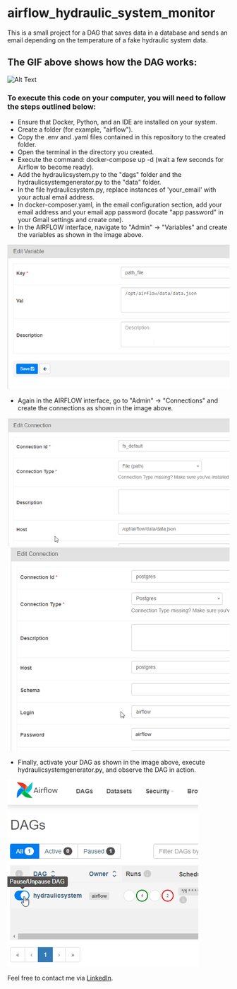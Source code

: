 # airflow_hydraulic_system_monitor

This is a small project for a DAG that saves data in a database and sends an email depending on the temperature of a fake hydraulic system data.

## The GIF above shows how the DAG works:
![Alt Text](url_do_seu_gif)


### To execute this code on your computer, you will need to follow the steps outlined below:
* Ensure that Docker, Python, and an IDE are installed on your system.
* Create a folder (for example, "airflow").
* Copy the .env and .yaml files contained in this repository to the created folder.
* Open the terminal in the directory you created.
* Execute the command: docker-compose up -d (wait a few seconds for Airflow to become ready).
* Add the hydraulicsystem.py to the "dags" folder and the hydraulicsystemgenerator.py to the "data" folder.
* In the file hydraulicsystem.py, replace instances of 'your_email' with your actual email address.
* In docker-composer.yaml, in the email configuration section, add your email address and your email app password (locate "app password" in your Gmail settings and create one).
* In the AIRFLOW interface, navigate to "Admin" -> "Variables" and create the variables as shown in the image above.

![path_file variable](https://github.com/ThiagoRMFagundes/airflow_hydraulic_system_monitor/blob/main/readme_files/airflow_variable.png)
* Again in the AIRFLOW interface, go to "Admin" -> "Connections" and create the connections as shown in the image above.

![fs_default connection](https://github.com/ThiagoRMFagundes/airflow_hydraulic_system_monitor/blob/main/readme_files/airflow_connection_file.png)
![postgres connection](https://github.com/ThiagoRMFagundes/airflow_hydraulic_system_monitor/blob/main/readme_files/airflow_connection_postgres.png)
* Finally, activate your DAG as shown in the image above, execute hydraulicsystemgenerator.py, and observe the DAG in action.

![.](https://github.com/ThiagoRMFagundes/airflow_hydraulic_system_monitor/blob/main/readme_files/activate_dag.png)

Feel free to contact me via [LinkedIn](https://www.linkedin.com/in/thiagormfagundes/).